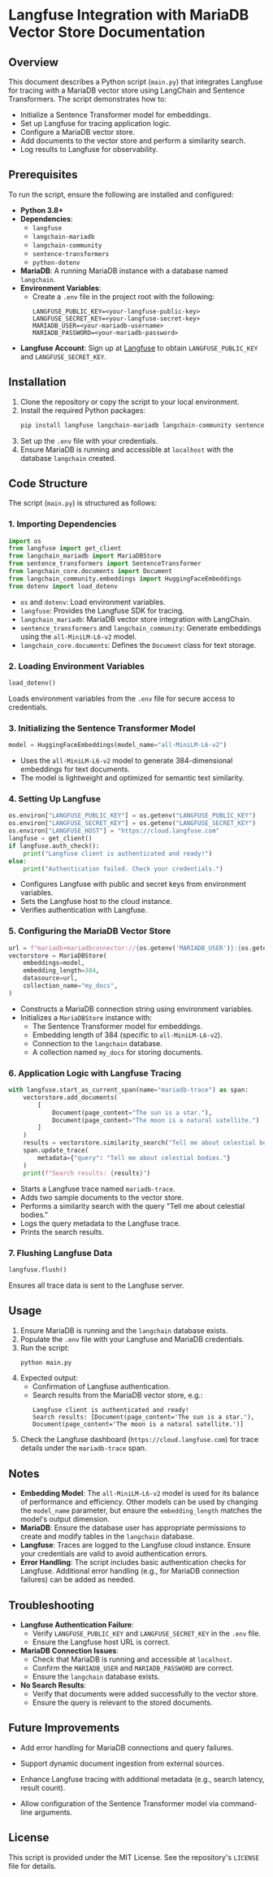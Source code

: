 # Langfuse Integration with MariaDB Vector Store Documentation

## Overview
This document describes a Python script (`main.py`) that integrates Langfuse for tracing with a MariaDB vector store using LangChain and Sentence Transformers. The script demonstrates how to:
- Initialize a Sentence Transformer model for embeddings.
- Set up Langfuse for tracing application logic.
- Configure a MariaDB vector store.
- Add documents to the vector store and perform a similarity search.
- Log results to Langfuse for observability.

## Prerequisites
To run the script, ensure the following are installed and configured:
- **Python 3.8+**
- **Dependencies**:
  - `langfuse`
  - `langchain-mariadb`
  - `langchain-community`
  - `sentence-transformers`
  - `python-dotenv`
- **MariaDB**: A running MariaDB instance with a database named `langchain`.
- **Environment Variables**:
  - Create a `.env` file in the project root with the following:
    ```
    LANGFUSE_PUBLIC_KEY=<your-langfuse-public-key>
    LANGFUSE_SECRET_KEY=<your-langfuse-secret-key>
    MARIADB_USER=<your-mariadb-username>
    MARIADB_PASSWORD=<your-mariadb-password>
    ```
- **Langfuse Account**: Sign up at [Langfuse](https://cloud.langfuse.com) to obtain `LANGFUSE_PUBLIC_KEY` and `LANGFUSE_SECRET_KEY`.

## Installation
1. Clone the repository or copy the script to your local environment.
2. Install the required Python packages:
   ```bash
   pip install langfuse langchain-mariadb langchain-community sentence-transformers python-dotenv
   ```
3. Set up the `.env` file with your credentials.
4. Ensure MariaDB is running and accessible at `localhost` with the database `langchain` created.

## Code Structure
The script (`main.py`) is structured as follows:

### 1. Importing Dependencies
```python
import os
from langfuse import get_client
from langchain_mariadb import MariaDBStore
from sentence_transformers import SentenceTransformer
from langchain_core.documents import Document
from langchain_community.embeddings import HuggingFaceEmbeddings
from dotenv import load_dotenv
```
- `os` and `dotenv`: Load environment variables.
- `langfuse`: Provides the Langfuse SDK for tracing.
- `langchain_mariadb`: MariaDB vector store integration with LangChain.
- `sentence_transformers` and `langchain_community`: Generate embeddings using the `all-MiniLM-L6-v2` model.
- `langchain_core.documents`: Defines the `Document` class for text storage.

### 2. Loading Environment Variables
```python
load_dotenv()
```
Loads environment variables from the `.env` file for secure access to credentials.

### 3. Initializing the Sentence Transformer Model
```python
model = HuggingFaceEmbeddings(model_name="all-MiniLM-L6-v2")
```
- Uses the `all-MiniLM-L6-v2` model to generate 384-dimensional embeddings for text documents.
- The model is lightweight and optimized for semantic text similarity.

### 4. Setting Up Langfuse
```python
os.environ["LANGFUSE_PUBLIC_KEY"] = os.getenv("LANGFUSE_PUBLIC_KEY")
os.environ["LANGFUSE_SECRET_KEY"] = os.getenv("LANGFUSE_SECRET_KEY")
os.environ["LANGFUSE_HOST"] = "https://cloud.langfuse.com"
langfuse = get_client()
if langfuse.auth_check():
    print("Langfuse client is authenticated and ready!")
else:
    print("Authentication failed. Check your credentials.")
```
- Configures Langfuse with public and secret keys from environment variables.
- Sets the Langfuse host to the cloud instance.
- Verifies authentication with Langfuse.

### 5. Configuring the MariaDB Vector Store
```python
url = f"mariadb+mariadbconnector://{os.getenv('MARIADB_USER')}:{os.getenv('MARIADB_PASSWORD')}@localhost/langchain"
vectorstore = MariaDBStore(
    embeddings=model,
    embedding_length=384,
    datasource=url,
    collection_name="my_docs",
)
```
- Constructs a MariaDB connection string using environment variables.
- Initializes a `MariaDBStore` instance with:
  - The Sentence Transformer model for embeddings.
  - Embedding length of 384 (specific to `all-MiniLM-L6-v2`).
  - Connection to the `langchain` database.
  - A collection named `my_docs` for storing documents.

### 6. Application Logic with Langfuse Tracing
```python
with langfuse.start_as_current_span(name="mariadb-trace") as span:
    vectorstore.add_documents(
        [
            Document(page_content="The sun is a star."),
            Document(page_content="The moon is a natural satellite.")
        ]
    )
    results = vectorstore.similarity_search("Tell me about celestial bodies.")
    span.update_trace(
        metadata={"query": "Tell me about celestial bodies."}
    )
    print(f"Search results: {results}")
```
- Starts a Langfuse trace named `mariadb-trace`.
- Adds two sample documents to the vector store.
- Performs a similarity search with the query "Tell me about celestial bodies."
- Logs the query metadata to the Langfuse trace.
- Prints the search results.

### 7. Flushing Langfuse Data
```python
langfuse.flush()
```
Ensures all trace data is sent to the Langfuse server.

## Usage
1. Ensure MariaDB is running and the `langchain` database exists.
2. Populate the `.env` file with your Langfuse and MariaDB credentials.
3. Run the script:
   ```bash
   python main.py
   ```
4. Expected output:
   - Confirmation of Langfuse authentication.
   - Search results from the MariaDB vector store, e.g.:
     ```
     Langfuse client is authenticated and ready!
     Search results: [Document(page_content='The sun is a star.'), Document(page_content='The moon is a natural satellite.')]
     ```
5. Check the Langfuse dashboard (`https://cloud.langfuse.com`) for trace details under the `mariadb-trace` span.

## Notes
- **Embedding Model**: The `all-MiniLM-L6-v2` model is used for its balance of performance and efficiency. Other models can be used by changing the `model_name` parameter, but ensure the `embedding_length` matches the model's output dimension.
- **MariaDB**: Ensure the database user has appropriate permissions to create and modify tables in the `langchain` database.
- **Langfuse**: Traces are logged to the Langfuse cloud instance. Ensure your credentials are valid to avoid authentication errors.
- **Error Handling**: The script includes basic authentication checks for Langfuse. Additional error handling (e.g., for MariaDB connection failures) can be added as needed.

## Troubleshooting
- **Langfuse Authentication Failure**:
  - Verify `LANGFUSE_PUBLIC_KEY` and `LANGFUSE_SECRET_KEY` in the `.env` file.
  - Ensure the Langfuse host URL is correct.
- **MariaDB Connection Issues**:
  - Check that MariaDB is running and accessible at `localhost`.
  - Confirm the `MARIADB_USER` and `MARIADB_PASSWORD` are correct.
  - Ensure the `langchain` database exists.
- **No Search Results**:
  - Verify that documents were added successfully to the vector store.
  - Ensure the query is relevant to the stored documents.

## Future Improvements
- Add error handling for MariaDB connections and query failures.
  
- Support dynamic document ingestion from external sources.
- Enhance Langfuse tracing with additional metadata (e.g., search latency, result count).
- Allow configuration of the Sentence Transformer model via command-line arguments.

## License
This script is provided under the MIT License. See the repository's `LICENSE` file for details.
